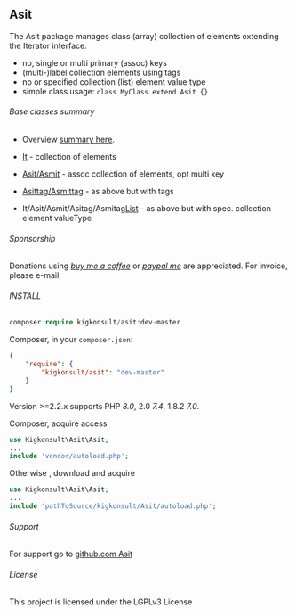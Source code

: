 [comment]: # (This file is part of Asit, manages array collections. Copyright 2020-2024 Kjell-Inge Gustafsson, kigkonsult, All rights reserved, licence LGPL 3.0)

## Asit

The Asit package manages class (array) collection of elements extending the Iterator interface.

- no, single or multi primary (assoc) keys
- (multi-)label collection elements using tags
- no or specified collection (list) element value type
- simple class usage: ```class MyClass extend Asit {}``` 

###### Base classes summary

* Overview [summary here].


* [It] - collection of elements
* [Asit/Asmit] - assoc collection of elements, opt multi key
* [Asittag/Asmittag] - as above but with tags
* It/Asit/Asmit/Asitag/Asmitag[List] - as above but with spec. collection element valueType 

###### Sponsorship

Donations using _[buy me a coffee]_ or _[paypal me]_ are appreciated.
For invoice, please e-mail.

###### INSTALL

``` php
composer require kigkonsult/asit:dev-master
```

Composer, in your `composer.json`:

``` json
{
    "require": {
        "kigkonsult/asit": "dev-master"
    }
}
```
Version >=2.2.x supports PHP _8.0_, 2.0 _7.4_, 1.8.2 _7.0_. 

Composer, acquire access
``` php
use Kigkonsult\Asit\Asit;
...
include 'vendor/autoload.php';
```

Otherwise , download and acquire

``` php
use Kigkonsult\Asit\Asit;
...
include 'pathToSource/kigkonsult/Asit/autoload.php';
```


###### Support

For support go to [github.com Asit]


###### License

This project is licensed under the LGPLv3 License


[ArrayIterator]:https://www.php.net/manual/en/class.arrayiterator
[Asit/Asmit]:docs/AsitSummary.md
[Asittag/Asmittag]:docs/AsittagSummary.md
[buy me a coffee]:https://www.buymeacoffee.com/kigkonsult
[Composer]:https://getcomposer.org/
[github.com Asit]:https://github.com/iCalcreator/Asit
[It]:docs/ItSummary.md
[List]:docs/ListSummary.md
[paypal me]:https://paypal.me/kigkonsult
[summary here]:docs/PackageSummary.md
